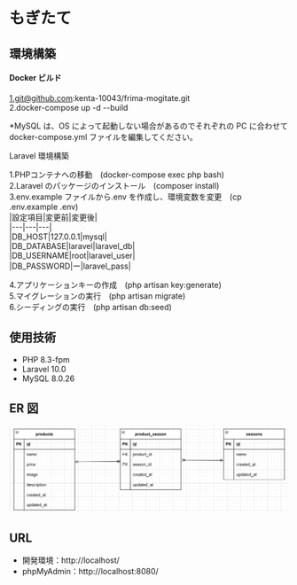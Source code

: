 # もぎたて　　

## 環境構築

#### Docker ビルド

1.git@github.com:kenta-10043/frima-mogitate.git  
2.docker-compose up -d --build

\*MySQL は、OS によって起動しない場合があるのでそれぞれの PC に合わせて docker-compose.yml ファイルを編集してください。

Laravel 環境構築

1.PHPコンテナへの移動　(docker-compose exec php bash)  
2.Laravel のパッケージのインストール　(composer install)  
3.env.example ファイルから.env を作成し、環境変数を変更　(cp .env.example .env)  
 |設定項目|変更前|変更後|  
 |---|---|---|  
 |DB_HOST|127.0.0.1|mysql|  
 |DB_DATABASE|laravel|laravel_db|  
 |DB_USERNAME|root|laravel_user|  
 |DB_PASSWORD|ー|laravel_pass| 
 
4.アプリケーションキーの作成　(php artisan key:generate)  
5.マイグレーションの実行　(php artisan migrate)  
6.シーディングの実行　(php artisan db:seed)

## 使用技術

- PHP 8.3-fpm
- Laravel 10.0
- MySQL 8.0.26

## ER 図

![ER-mogotate.png](ER-mogotate.png)

## URL

- 開発環境：http://localhost/
- phpMyAdmin：http://localhost:8080/
